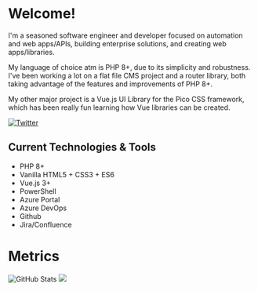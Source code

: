 # Welcome!
I'm a seasoned software engineer and developer focused on automation and web apps/APIs, building enterprise solutions, and creating web apps/libraries.

My language of choice atm is PHP 8+, due to its simplicity and robustness. I've been working a lot on a flat file CMS project and a router library, both taking advantage of the features and improvements of PHP 8+.

My other major project is a Vue.js UI Library  for the Pico CSS framework, which has been really fun learning how Vue libraries can be created.

<a href="https://twitter.com/ginger_tek"><img alt="Twitter" src="https://img.shields.io/twitter/follow/ginger_tek?style=social"></a>

## Current Technologies & Tools
- PHP 8+
- Vanilla HTML5 + CSS3 + ES6
- Vue.js 3+
- PowerShell
- Azure Portal
- Azure DevOps
- Github
- Jira/Confluence

# Metrics
<img src="https://github-readme-stats.vercel.app/api?username=ginger-tek" alt="GitHub Stats" />
<img src="https://github-readme-stats.vercel.app/api/top-langs/?username=ginger-tek" />
